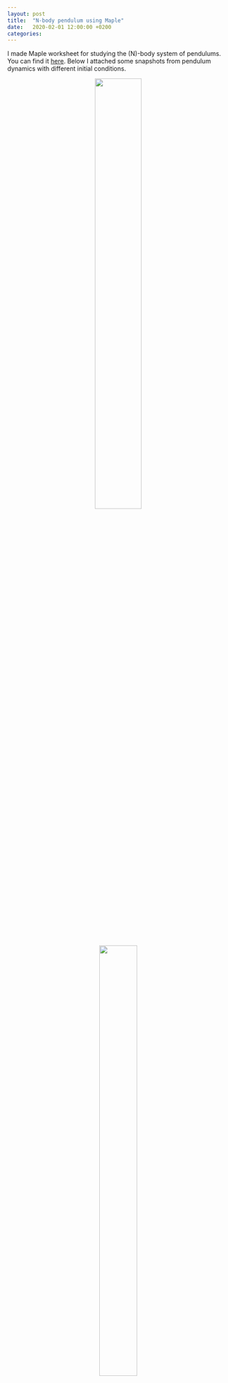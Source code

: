 ```yaml
---
layout: post
title:  "N-body pendulum using Maple"
date:   2020-02-01 12:00:00 +0200
categories:  
---
```


I made Maple worksheet for studying the \(N\)-body system of pendulums.
You can find it [here](https://github.com/andywiecko/Maple-classes-the-final-project).
Below I attached some snapshots from pendulum dynamics with different initial conditions.

<figure style="text-align: center">
<img src="6-body_pendulum1.gif" width="50%" />

<figure style="text-align: center">
<img src="6-body_pendulum2.gif" width="50%" />

<figure style="text-align: center">
<img src="6-body_pendulum3.gif" width="50%" />

<figure style="text-align: center">
<img src="6-body_pendulum4.gif" width="50%" />

<figure style="text-align: center">
<img src="6-body_pendulum5.gif" width="50%" />
